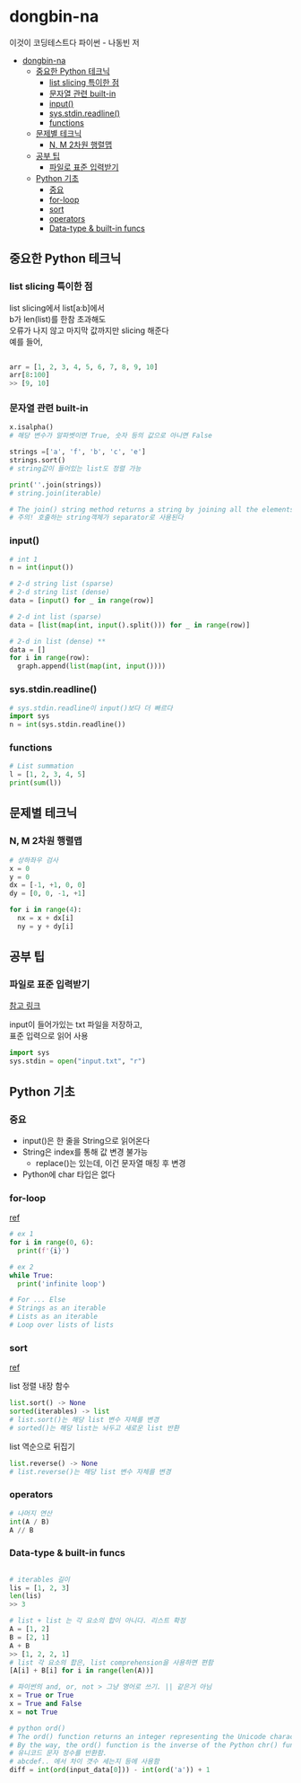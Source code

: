 # dongbin-na

이것이 코딩테스트다 파이썬 - 나동빈 저

- [dongbin-na](#dongbin-na)
  - [중요한 Python 테크닉](#중요한-python-테크닉)
    - [list slicing 특이한 점](#list-slicing-특이한-점)
    - [문자열 관련 built-in](#문자열-관련-built-in)
    - [input()](#input)
    - [sys.stdin.readline()](#sysstdinreadline)
    - [functions](#functions)
  - [문제별 테크닉](#문제별-테크닉)
    - [N, M 2차원 행렬맵](#n-m-2차원-행렬맵)
  - [공부 팁](#공부-팁)
    - [파일로 표준 입력받기](#파일로-표준-입력받기)
  - [Python 기초](#python-기초)
    - [중요](#중요)
    - [for-loop](#for-loop)
    - [sort](#sort)
    - [operators](#operators)
    - [Data-type & built-in funcs](#data-type--built-in-funcs)

## 중요한 Python 테크닉

### list slicing 특이한 점

list slicing에서 list[a:b]에서  
b가 len(list)를 한참 초과해도  
오류가 나지 않고 마지막 값까지만 slicing 해준다  
예를 들어,  

```python
 
arr = [1, 2, 3, 4, 5, 6, 7, 8, 9, 10]
arr[8:100]
>> [9, 10]
```

### 문자열 관련 built-in

```python
x.isalpha()
# 해당 변수가 알파벳이면 True, 숫자 등의 값으로 아니면 False

strings =['a', 'f', 'b', 'c', 'e']
strings.sort()
# string값이 들어있는 list도 정렬 가능

print(''.join(strings))
# string.join(iterable)

# The join() string method returns a string by joining all the elements of an iterable, separated by a string separator.
# 주의! 호출하는 string객체가 separator로 사용된다
```

### input()

```python
# int 1
n = int(input())

# 2-d string list (sparse)
# 2-d string list (dense)
data = [input() for _ in range(row)]

# 2-d int list (sparse)
data = [list(map(int, input().split())) for _ in range(row)]

# 2-d in list (dense) **
data = []
for i in range(row):
  graph.append(list(map(int, input())))
```

### sys.stdin.readline()

```python
# sys.stdin.readline이 input()보다 더 빠르다
import sys
n = int(sys.stdin.readline())
```

### functions

```python
# List summation
l = [1, 2, 3, 4, 5]
print(sum(l))
```

## 문제별 테크닉

### N, M 2차원 행렬맵

```python
# 상하좌우 검사
x = 0
y = 0
dx = [-1, +1, 0, 0]
dy = [0, 0, -1, +1]

for i in range(4):
  nx = x + dx[i]
  ny = y + dy[i]
```

## 공부 팁

### 파일로 표준 입력받기

[참고 링크](https://itcrowd2016.tistory.com/81)

input이 들어가있는 txt 파일을 저장하고,  
표준 입력으로 읽어 사용

```python
import sys
sys.stdin = open("input.txt", "r")
```

## Python 기초

### 중요

- input()은 한 줄을 String으로 읽어온다
- String은 index를 통해 값 변경 불가능
  - replace()는 있는데, 이건 문자열 매칭 후 변경
- Python에 char 타입은 없다

### for-loop

[ref](https://wiki.python.org/moin/ForLoop)

```python
# ex 1
for i in range(0, 6):
  print(f'{i}')

# ex 2
while True:
  print('infinite loop')

# For ... Else
# Strings as an iterable
# Lists as an iterable
# Loop over lists of lists
```

### sort

[ref](https://docs.python.org/ko/3/howto/sorting.html)

list 정렬 내장 함수  

```python
list.sort() -> None
sorted(iterables) -> list
# list.sort()는 해당 list 변수 자체를 변경
# sorted()는 해당 list는 놔두고 새로운 list 반환
```

list 역순으로 뒤집기

```python
list.reverse() -> None
# list.reverse()는 해당 list 변수 자체를 변경
```

### operators

```python
# 나머지 연산
int(A / B)
A // B
```

### Data-type & built-in funcs

```python

# iterables 길이
lis = [1, 2, 3]
len(lis)
>> 3

# list + list 는 각 요소의 합이 아니다. 리스트 확정
A = [1, 2]
B = [2, 1]
A + B
>> [1, 2, 2, 1]
# list 각 요소의 합은, list comprehension을 사용하면 편함
[A[i] + B[i] for i in range(len(A))]

# 파이썬의 and, or, not > 그냥 영어로 쓰기. || 같은거 아님
x = True or True
x = True and False
x = not True

# python ord()
# The ord() function returns an integer representing the Unicode character.
# By the way, the ord() function is the inverse of the Python chr() function.
# 유니코드 문자 정수를 반환함.
# abcdef.. 에서 차이 갯수 세는지 등에 사용함
diff = int(ord(input_data[0])) - int(ord('a')) + 1
```
